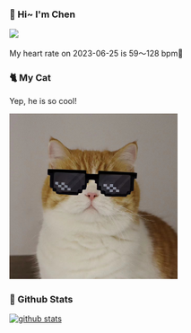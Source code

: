 ### 👋 Hi~ I'm Chen 

![](https://komarev.com/ghpvc/?username=z1cheng&style=flat)

My heart rate on 2023-06-25 is 59～128 bpm💖

### 🐈 My Cat
Yep, he is so cool!

<img src="/images/mycat.jpg" width="300px" />

### 🧐 Github Stats
[![github stats](https://github-readme-stats.vercel.app/api?username=z1cheng&show_icons=true&theme=default)](https://github.com/anuraghazra/github-readme-stats)

